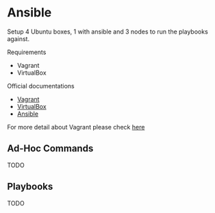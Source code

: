 # Ansible

Setup 4 Ubuntu boxes, 1 with ansible and 3 nodes to run the playbooks against.

Requirements

* Vagrant
* VirtualBox

Official documentations

* [Vagrant](https://www.vagrantup.com/docs)
* [VirtualBox](https://www.virtualbox.org/wiki/Downloads)
* [Ansible](http://docs.ansible.com/ansible/latest/index.html)

For more detail about Vagrant please check [here](TODO)

## Ad-Hoc Commands

TODO

## Playbooks

TODO
